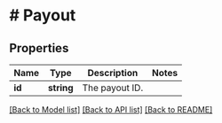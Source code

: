 # # Payout

## Properties

Name | Type | Description | Notes
------------ | ------------- | ------------- | -------------
**id** | **string** | The payout ID. |

[[Back to Model list]](../../README.md#models) [[Back to API list]](../../README.md#endpoints) [[Back to README]](../../README.md)
